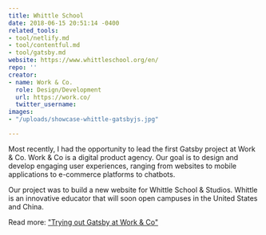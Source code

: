 ```yaml
---
title: Whittle School
date: 2018-06-15 20:51:14 -0400
related_tools:
- tool/netlify.md
- tool/contentful.md
- tool/gatsby.md
website: https://www.whittleschool.org/en/
repo: ''
creator:
- name: Work & Co.
  role: Design/Development
  url: https://work.co/
  twitter_username:
images:
- "/uploads/showcase-whittle-gatsbyjs.jpg"

---
```

Most recently, I had the opportunity to lead the first Gatsby project at Work & Co. Work & Co is a digital product agency. Our goal is to design and develop engaging user experiences, ranging from websites to mobile applications to e-commerce platforms to chatbots.

Our project was to build a new website for Whittle School & Studios. Whittle is an innovative educator that will soon open campuses in the United States and China.

Read more: ["Trying out Gatsby at Work & Co"](https://www.gatsbyjs.org/blog/2018-04-11-trying-out-gatsby-at-work-and-co/?utm_campaign=Revue%20newsletter&utm_medium=Newsletter&utm_source=The%20New%20Dynamic)
